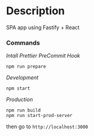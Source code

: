 # Description

SPA app using Fastify + React

### Commands

*Intall Prettier PreCommit Hook*
```
npm run prepare
```

*Development*
```
npm start
```

*Production*
```
npm run build
npm run start-prod-server
```

then go to `http://localhost:3000`
